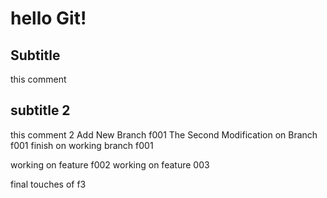 # hello Git!
## Subtitle
this comment
## subtitle 2
this comment 2
Add New Branch f001 
The Second Modification on Branch f001
finish on working branch f001


working on feature f002
working on feature 003

final touches of f3 